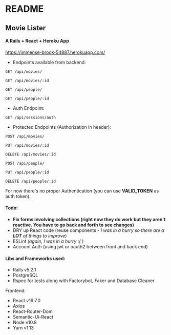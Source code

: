 # README

## Movie Lister
#### A Rails + React + Heroku App
https://immense-brook-54887.herokuapp.com/

* Endpoints available from backend:

`GET /api/movies/`

`GET /api/movies/:id`

`GET /api/people/`

`GET /api/people/:id`


* Auth Endpoint:

`GET /api/sessions/auth`

* Protected Endpoints (Authorization in header):

`POST /api/movies/`

`PUT /api/movies/:id`

`DELETE /api/movies/:id`

`POST /api/people/`

`PUT /api/people/:id`

`DELETE /api/people/:id`

For now there's no proper Authentication (you can use **VALID_TOKEN** as auth token).

#### Todo:
* **Fix forms involving collections (right now they do work but they aren't reactive. You have to go back and forth to see changes)**
* DRY up React code (reuse components - _I was in a hurry so there are a **LOT** of things to improve_)
* ESLint _(again, I was in a hurry :( )_
* Account Auth (using jwt or oauth2 between front and back end)

#### Libs and Frameworks used:
* Rails v5.2.1
* PostgreSQL
* Rspec for tests along with Factorybot, Faker and Database Cleaner

Frontend:
* React v16.7.0
* Axios
* React-Router-Dom
* Semantic-Ui-React
* Node v10.8
* Yarn v1.13
